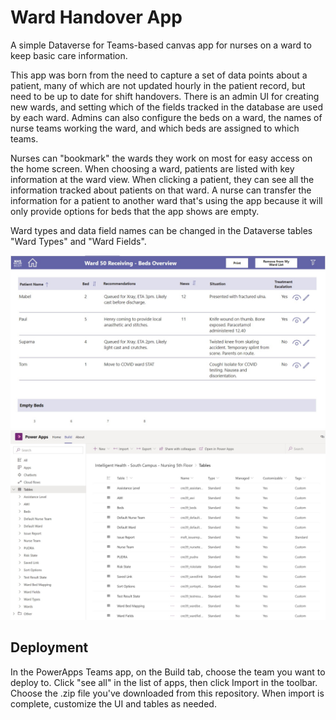 # Ward Handover App
A simple Dataverse for Teams-based canvas app for nurses on a ward to keep basic care information.

This app was born from the need to capture a set of data points about a patient, many of which are not updated hourly in the patient record, but need to be up to date for shift handovers. There is an admin UI for creating new wards, and setting which of the fields tracked in the database are used by each ward. Admins can also configure the beds on a ward, the names of nurse teams working the ward, and which beds are assigned to which teams.

Nurses can "bookmark" the wards they work on most for easy access on the home screen. When choosing a ward, patients are listed with key information at the ward view. When clicking a patient, they can see all the information tracked about patients on that ward. A nurse can transfer the information for a patient to another ward that's using the app because it will only provide options for beds that the app shows are empty.

Ward types and data field names can be changed in the Dataverse tables "Ward Types" and "Ward Fields". 

<img src="ward handover.jpg" alt="Ward Handover App">

<img src="ward handover tables.jpg" alt="Ward Handover Tables in Dataverse for Teams">

## Deployment
In the PowerApps Teams app, on the Build tab, choose the team you want to deploy to. Click "see all" in the list of apps, then click Import in the toolbar. Choose the .zip file you've downloaded from this repository. When import is complete, customize the UI and tables as needed.
